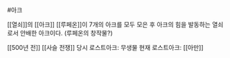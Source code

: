 #아크

[[열쇠]]의 [[아크]]
[[루페온]]이 7개의 아크를 모두 모은 후 아크의 힘을 발동하는 열쇠로서 안배한 아크이다.
(루페온의 창작물?)

[[500년 전]] [[사슬 전쟁]] 당시 로스트아크: 무생물
현재 로스트아크: [[아만]]

